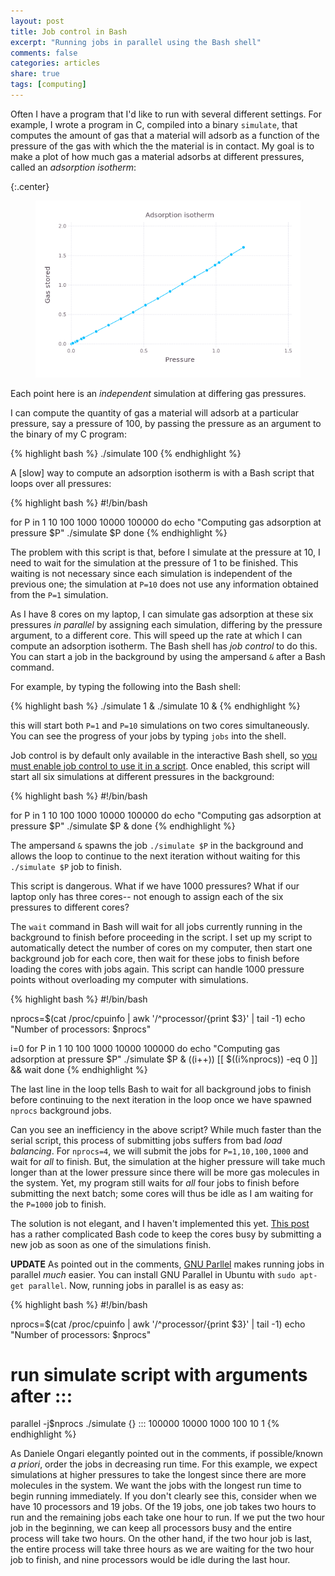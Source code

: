 ```yaml
---
layout: post
title: Job control in Bash
excerpt: "Running jobs in parallel using the Bash shell"
comments: false
categories: articles
share: true
tags: [computing]
---
```


Often I have a program that I'd like to run with several different settings. For example, I wrote a program in C, compiled into a binary `simulate`, that computes the amount of gas that a material will adsorb as a function of the pressure of the gas with which the the material is in contact. My goal is to make a plot of how much gas a material adsorbs at different pressures, called an *adsorption isotherm*:

{:.center}
<figure>
    <img src="/images/match.png" alt="image">
</figure>

Each point here is an *independent* simulation at differing gas pressures.

I can compute the quantity of gas a material will adsorb at a particular pressure, say a pressure of 100, by passing the pressure as an argument to the binary of my C program:

{% highlight bash %}
./simulate 100
{% endhighlight %}

A [slow] way to compute an adsorption isotherm is with a Bash script that loops over all pressures:

{% highlight bash %}
#!/bin/bash

for P in 1 10 100 1000 10000 100000
do
    echo "Computing gas adsorption at pressure $P"
    ./simulate $P
done
{% endhighlight %}

The problem with this script is that, before I simulate at the pressure at 10, I need to wait for the simulation at the pressure of 1 to be finished. This waiting is not necessary since each simulation is independent of the previous one; the simulation at `P=10` does not use any information obtained from the `P=1` simulation.

As I have 8 cores on my laptop, I can simulate gas adsorption at these six pressures *in parallel* by assigning each simulation, differing by the pressure argument, to a different core. This will speed up the rate at which I can compute an adsorption isotherm. The Bash shell has *job control* to do this. You can start a job in the background by using the ampersand `&` after a Bash command.

For example, by typing the following into the Bash shell:

{% highlight bash %}
./simulate 1 &
./simulate 10 &
{% endhighlight %}

this will start both `P=1` and `P=10` simulations on two cores simultaneously. You can see the progress of your jobs by typing `jobs` into the shell.

Job control is by default only available in the interactive Bash shell, so [you must enable job control to use it in a script](http://stackoverflow.com/questions/690266/why-cant-i-use-job-control-in-a-bash-script). Once enabled, this script will start all six simulations at different pressures in the background:

{% highlight bash %}
#!/bin/bash

for P in 1 10 100 1000 10000 100000
do
    echo "Computing gas adsorption at pressure $P"
    ./simulate $P &
done
{% endhighlight %}

The ampersand `&` spawns the job `./simulate $P` in the background and allows the loop to continue to the next iteration without waiting for this `./simulate $P` job to finish.

This script is dangerous. What if we have 1000 pressures? What if our laptop only has three cores-- not enough to assign each of the six pressures to different cores?

The `wait` command in Bash will wait for all jobs currently running in the background to finish before proceeding in the script. I set up my script to automatically detect the number of cores on my computer, then start one background job for each core, then wait for these jobs to finish before loading the cores with jobs again. This script can handle 1000 pressure points without overloading my computer with simulations.

{% highlight bash %}
#!/bin/bash

nprocs=$(cat /proc/cpuinfo | awk '/^processor/{print $3}' | tail -1)
echo "Number of processors: $nprocs"

i=0
for P in 1 10 100 1000 10000 100000
do
    echo "Computing gas adsorption at pressure $P"
    ./simulate $P &
    ((i++))
    [[ $((i%nprocs)) -eq 0 ]] && wait
done
{% endhighlight %}

The last line in the loop tells Bash to wait for all background jobs to finish before continuing to the next iteration in the loop once we have spawned `nprocs` background jobs.

Can you see an inefficiency in the above script? While much faster than the serial script, this process of submitting jobs suffers from bad *load balancing*. For `nprocs=4`, we will submit the jobs for `P=1,10,100,1000` and wait for *all* to finish. But, the simulation at the higher pressure will take much longer than at the lower pressure since there will be more gas molecules in the system. Yet, my program still waits for *all* four jobs to finish before submitting the next batch; some cores will thus be idle as I am waiting for the `P=1000` job to finish.

The solution is not elegant, and I haven't implemented this yet. [This post](http://prll.sourceforge.net/shell_parallel.html) has a rather complicated Bash code to keep the cores busy by submitting a new job as soon as one of the simulations finish.

**UPDATE** As pointed out in the comments, [GNU Parllel](https://www.gnu.org/software/parallel/) makes running jobs in parallel *much* easier. You can install GNU Parallel in Ubuntu with `sudo apt-get parallel`. Now, running jobs in parallel is as easy as:

{% highlight bash %}
#!/bin/bash

nprocs=$(cat /proc/cpuinfo | awk '/^processor/{print $3}' | tail -1)
echo "Number of processors: $nprocs"

# run simulate script with arguments after :::
parallel -j$nprocs ./simulate {} ::: 100000 10000 1000 100 10 1
{% endhighlight %}

As Daniele Ongari elegantly pointed out in the comments, if possible/known *a priori*, order the jobs in decreasing run time. For this example, we expect simulations at higher pressures to take the longest since there are more molecules in the system. We want the jobs with the longest run time to begin running immediately. If you don't clearly see this, consider when we have 10 processors and 19 jobs. Of the 19 jobs, one job takes two hours to run and the remaining jobs each take one hour to run. If we put the two hour job in the beginning, we can keep all processors busy and the entire process will take two hours. On the other hand, if the two hour job is last, the entire process will take three hours as we are waiting for the two hour job to finish, and nine processors would be idle during the last hour.
